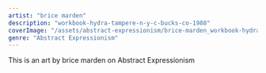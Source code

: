 ```yaml
---
artist: "brice marden"
description: "workbook-hydra-tampere-n-y-c-bucks-co-1988"
coverImage: "/assets/abstract-expressionism/brice-marden_workbook-hydra-tampere-n-y-c-bucks-co-1988.jpg"
genre: "Abstract Expressionism"
---
```

This is an art by brice marden on Abstract Expressionism

